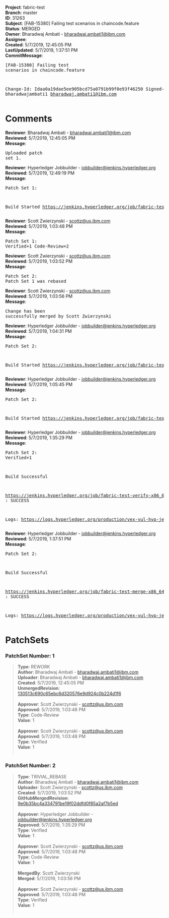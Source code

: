 <strong>Project</strong>: fabric-test<br><strong>Branch</strong>: master<br><strong>ID</strong>: 31263<br><strong>Subject</strong>: [FAB-15380] Failing test scenarios in chaincode.feature<br><strong>Status</strong>: MERGED<br><strong>Owner</strong>: Bharadwaj Ambati - bharadwaj.ambati1@ibm.com<br><strong>Assignee</strong>:<br><strong>Created</strong>: 5/7/2019, 12:45:05 PM<br><strong>LastUpdated</strong>: 5/7/2019, 1:37:51 PM<br><strong>CommitMessage</strong>:<br><pre>[FAB-15380] Failing test scenarios in chaincode.feature

Change-Id: Idaa0a19dae5ee905bcd75a0791b99f0e93f46250
Signed-off-by: bharadwajambati1 <bharadwaj.ambati1@ibm.com>
</pre><h1>Comments</h1><strong>Reviewer</strong>: Bharadwaj Ambati - bharadwaj.ambati1@ibm.com<br><strong>Reviewed</strong>: 5/7/2019, 12:45:05 PM<br><strong>Message</strong>: <pre>Uploaded patch set 1.</pre><strong>Reviewer</strong>: Hyperledger Jobbuilder - jobbuilder@jenkins.hyperledger.org<br><strong>Reviewed</strong>: 5/7/2019, 12:49:19 PM<br><strong>Message</strong>: <pre>Patch Set 1:

Build Started https://jenkins.hyperledger.org/job/fabric-test-verify-x86_64/2924/</pre><strong>Reviewer</strong>: Scott Zwierzynski - scottz@us.ibm.com<br><strong>Reviewed</strong>: 5/7/2019, 1:03:48 PM<br><strong>Message</strong>: <pre>Patch Set 1: Verified+1 Code-Review+2</pre><strong>Reviewer</strong>: Scott Zwierzynski - scottz@us.ibm.com<br><strong>Reviewed</strong>: 5/7/2019, 1:03:52 PM<br><strong>Message</strong>: <pre>Patch Set 2: Patch Set 1 was rebased</pre><strong>Reviewer</strong>: Scott Zwierzynski - scottz@us.ibm.com<br><strong>Reviewed</strong>: 5/7/2019, 1:03:56 PM<br><strong>Message</strong>: <pre>Change has been successfully merged by Scott Zwierzynski</pre><strong>Reviewer</strong>: Hyperledger Jobbuilder - jobbuilder@jenkins.hyperledger.org<br><strong>Reviewed</strong>: 5/7/2019, 1:04:31 PM<br><strong>Message</strong>: <pre>Patch Set 2:

Build Started https://jenkins.hyperledger.org/job/fabric-test-verify-x86_64/2927/</pre><strong>Reviewer</strong>: Hyperledger Jobbuilder - jobbuilder@jenkins.hyperledger.org<br><strong>Reviewed</strong>: 5/7/2019, 1:05:45 PM<br><strong>Message</strong>: <pre>Patch Set 2:

Build Started https://jenkins.hyperledger.org/job/fabric-test-merge-x86_64/664/</pre><strong>Reviewer</strong>: Hyperledger Jobbuilder - jobbuilder@jenkins.hyperledger.org<br><strong>Reviewed</strong>: 5/7/2019, 1:35:29 PM<br><strong>Message</strong>: <pre>Patch Set 2: Verified+1

Build Successful 

https://jenkins.hyperledger.org/job/fabric-test-verify-x86_64/2927/ : SUCCESS

Logs: https://logs.hyperledger.org/production/vex-yul-hyp-jenkins-3/fabric-test-verify-x86_64/2927</pre><strong>Reviewer</strong>: Hyperledger Jobbuilder - jobbuilder@jenkins.hyperledger.org<br><strong>Reviewed</strong>: 5/7/2019, 1:37:51 PM<br><strong>Message</strong>: <pre>Patch Set 2:

Build Successful 

https://jenkins.hyperledger.org/job/fabric-test-merge-x86_64/664/ : SUCCESS

Logs: https://logs.hyperledger.org/production/vex-yul-hyp-jenkins-3/fabric-test-merge-x86_64/664</pre><h1>PatchSets</h1><h3>PatchSet Number: 1</h3><blockquote><strong>Type</strong>: REWORK<br><strong>Author</strong>: Bharadwaj Ambati - bharadwaj.ambati1@ibm.com<br><strong>Uploader</strong>: Bharadwaj Ambati - bharadwaj.ambati1@ibm.com<br><strong>Created</strong>: 5/7/2019, 12:45:05 PM<br><strong>UnmergedRevision</strong>: [130513c690c65ebc6d320576e9d924c0b224d1f6](https://github.com/hyperledger-gerrit-archive/fabric-test/commit/130513c690c65ebc6d320576e9d924c0b224d1f6)<br><br><strong>Approver</strong>: Scott Zwierzynski - scottz@us.ibm.com<br><strong>Approved</strong>: 5/7/2019, 1:03:48 PM<br><strong>Type</strong>: Code-Review<br><strong>Value</strong>: 1<br><br><strong>Approver</strong>: Scott Zwierzynski - scottz@us.ibm.com<br><strong>Approved</strong>: 5/7/2019, 1:03:48 PM<br><strong>Type</strong>: Verified<br><strong>Value</strong>: 1<br><br></blockquote><h3>PatchSet Number: 2</h3><blockquote><strong>Type</strong>: TRIVIAL_REBASE<br><strong>Author</strong>: Bharadwaj Ambati - bharadwaj.ambati1@ibm.com<br><strong>Uploader</strong>: Scott Zwierzynski - scottz@us.ibm.com<br><strong>Created</strong>: 5/7/2019, 1:03:52 PM<br><strong>GitHubMergedRevision</strong>: [9e0b35bc4a334791be19f02ddfd0f85a2af7b5ed](https://github.com/hyperledger-gerrit-archive/fabric-test/commit/9e0b35bc4a334791be19f02ddfd0f85a2af7b5ed)<br><br><strong>Approver</strong>: Hyperledger Jobbuilder - jobbuilder@jenkins.hyperledger.org<br><strong>Approved</strong>: 5/7/2019, 1:35:29 PM<br><strong>Type</strong>: Verified<br><strong>Value</strong>: 1<br><br><strong>Approver</strong>: Scott Zwierzynski - scottz@us.ibm.com<br><strong>Approved</strong>: 5/7/2019, 1:03:48 PM<br><strong>Type</strong>: Code-Review<br><strong>Value</strong>: 1<br><br><strong>MergedBy</strong>: Scott Zwierzynski<br><strong>Merged</strong>: 5/7/2019, 1:03:56 PM<br><br><strong>Approver</strong>: Scott Zwierzynski - scottz@us.ibm.com<br><strong>Approved</strong>: 5/7/2019, 1:03:48 PM<br><strong>Type</strong>: Verified<br><strong>Value</strong>: 1<br><br></blockquote>